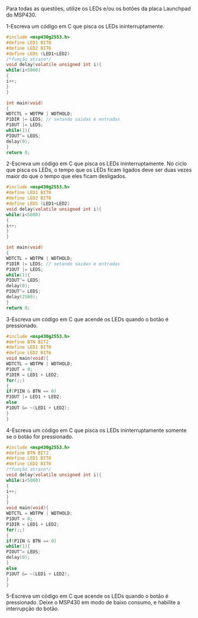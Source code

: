 Para todas as questões, utilize os LEDs e/ou os botões da placa Launchpad do MSP430.

1-Escreva um código em C que pisca os LEDs ininterruptamente.
```C
#include <msp430g2553.h>
#define LED1 BIT0
#define LED2 BIT6
#define LEDS (LED1+LED2)
/*função atraso*/
void delay(volatile unsigned int i){
while(i<5000)
{
i++;
}
}

int main(void)
{
WDTCTL = WDTPW | WDTHOLD;
P1DIR |= LEDS; // setando saidas e entradas
P1OUT |= LEDS;
while(1){
PIOUT^= LEDS;
delay(0);
}
return 0;
```
2-Escreva um código em C que pisca os LEDs ininterruptamente. No ciclo que pisca os LEDs, o tempo que os LEDs ficam ligados deve ser duas vezes maior do que o tempo que eles ficam desligados.

```C
#include <msp430g2553.h>
#define LED1 BIT0
#define LED2 BIT6
#define LEDS (LED1+LED2)
void delay(volatile unsigned int i){
while(i<5000)
{
i++;
}
}

int main(void)
{
WDTCTL = WDTPW | WDTHOLD;
P1DIR |= LEDS; // setando saidas e entradas
P1OUT |= LEDS;
while(1){
PIOUT^= LEDS;
delay(0);
PIOUT^= LEDS;
delay(2500);
}
return 0;
```
3-Escreva um código em C que acende os LEDs quando o botão é pressionado.
```C
#include <msp430g2553.h>
#define BTN BIT2
#define LED1 BIT0
#define LED2 BIT6
void main(void){
WDTCTL = WDTPW | WDTHOLD;
P1OUT = 0;
P1DIR = LED1 + LED2;
for(;;)
{
if(P1IN & BTN == 0)
P1OUT |= LED1 + LED2;
else
P1OUT &= ~(LED1 + LED2);
}
}
```
4-Escreva um código em C que pisca os LEDs ininterruptamente somente se o botão for pressionado.

```C
#include <msp430g2553.h>
#define BTN BIT2
#define LED1 BIT0
#define LED2 BIT6
/*função atraso*/
void delay(volatile unsigned int i){
while(i<5000)
{
i++;
}
}
void main(void){
WDTCTL = WDTPW | WDTHOLD;
P1OUT = 0;
P1DIR = LED1 + LED2;
for(;;)
{
if(P1IN & BTN == 0)
while(1){
PIOUT^= LEDS;
delay(0);
}
else
P1OUT &= ~(LED1 + LED2);
}
}
```
5-Escreva um código em C que acende os LEDs quando o botão é pressionado. Deixe o MSP430 em modo de baixo consumo, e habilite a interrupção do botão.
